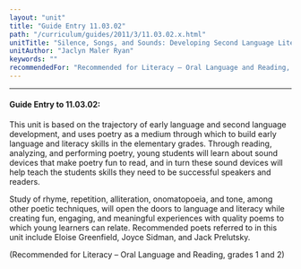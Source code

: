 ```yaml
---
layout: "unit"
title: "Guide Entry 11.03.02"
path: "/curriculum/guides/2011/3/11.03.02.x.html"
unitTitle: "Silence, Songs, and Sounds: Developing Second Language Literacy through Poetry"
unitAuthor: "Jaclyn Maler Ryan"
keywords: ""
recommendedFor: "Recommended for Literacy – Oral Language and Reading, grades 1 and 2"
---
```

<body>
<hr/>
 <h4>
  Guide Entry to 11.03.02:
 </h4>
 <p>
  This unit is based on the trajectory of early language and second language development, and uses poetry as a medium through which to build early language and literacy skills in the elementary grades. Through reading, analyzing, and performing poetry, young students will learn about sound devices that make poetry fun to read, and in turn these sound devices will help teach the students skills they need to be successful speakers and readers.
 </p>
<p>
  Study of rhyme, repetition, alliteration, onomatopoeia, and tone, among other poetic techniques, will open the doors to language and literacy while creating fun, engaging, and meaningful experiences with quality poems to which young learners can relate. Recommended poets referred to in this unit include Eloise Greenfield, Joyce Sidman, and Jack Prelutsky.
 </p>
<p>
  (Recommended for Literacy – Oral Language and Reading, grades 1 and 2)
 </p>


</body>